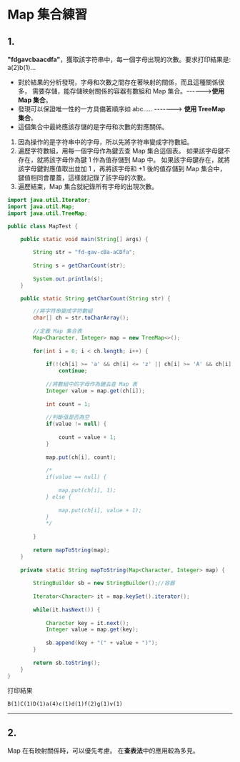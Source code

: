 # Map 集合練習

## 1.
**"fdgavcbaacdfa"**，獲取該字符串中，每一個字母出現的次數。要求打印結果是: a(2)b(1)...
- 對於結果的分析發現，字母和次數之間存在著映射的關係，而且這種關係很多，
需要存儲，能存儲映射關係的容器有數組和 Map 集合。------>**使用 Map 集合**。
- 發現可以保證唯一性的一方具備著順序如 abc..... -------> **使用 TreeMap 集合**。
- 這個集合中最終應該存儲的是字母和次數的對應關係。
1. 因為操作的是字符串中的字母，所以先將字符串變成字符數組。
2. 遍歷字符數組，用每一個字母作為鍵去查 Map 集合這個表。
   如果該字母鍵不存在，就將該字母作為鍵 1 作為值存儲到 Map 中。
   如果該字母鍵存在，就將該字母鍵對應值取出並加 1 ，再將該字母和 +1 後的值存儲到 Map 集合中，
   鍵值相同會覆蓋，這樣就記錄了該字母的次數。
3. 遍歷結束，Map 集合就紀錄所有字母的出現次數。

```java
import java.util.Iterator;
import java.util.Map;
import java.util.TreeMap;

public class MapTest {

	public static void main(String[] args) {
		
		String str = "fd-gav-cBa-aCDfa";
		
		String s = getCharCount(str);
		
		System.out.println(s);
	}

	public static String getCharCount(String str) {

		//將字符串變成字符數組
		char[] ch = str.toCharArray();
		
		//定義 Map 集合表
		Map<Character, Integer> map = new TreeMap<>();
		
		for(int i = 0; i < ch.length; i++) {
			
			if(!(ch[i] >= 'a' && ch[i] <= 'z' || ch[i] >= 'A' && ch[i] <= 'Z'))
				continue;
				
			//將數組中的字母作為鍵去查 Map 表
			Integer value = map.get(ch[i]);
			
			int count = 1;
			
			//判斷值是否為空
			if(value != null) {
				
				count = value + 1;
			}
			
			map.put(ch[i], count);
			
			/*
			if(value == null) {
				
				map.put(ch[i], 1);
			} else {
				
				map.put(ch[i], value + 1);
			}
			*/
			
		}
		
		return mapToString(map);
	}
	
	private static String mapToString(Map<Character, Integer> map) {
		
		StringBuilder sb = new StringBuilder();//容器
		
		Iterator<Character> it = map.keySet().iterator();
		
		while(it.hasNext()) {
			
			Character key = it.next();
			Integer value = map.get(key);
			
			sb.append(key + "(" + value + ")");
		}
		
		return sb.toString();
	}
}
```
打印結果
```
B(1)C(1)D(1)a(4)c(1)d(1)f(2)g(1)v(1)
```

---

## 2.
Map 在有映射關係時，可以優先考慮。
在**查表法**中的應用較為多見。
